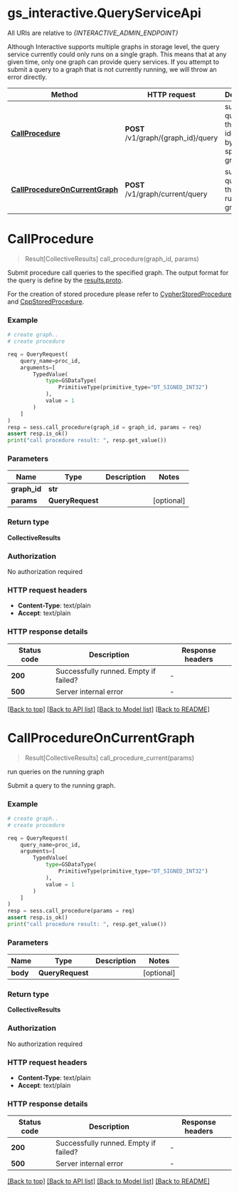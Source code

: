 # gs_interactive.QueryServiceApi

All URIs are relative to *{INTERACTIVE_ADMIN_ENDPOINT}*

Although Interactive supports multiple graphs in storage level, the query service currently could only runs on a single graph. 
This means that at any given time, only one graph can provide query services. 
If you attempt to submit a query to a graph that is not currently running, we will throw an error directly.

| Method | HTTP request | Description |
|------------- | ------------- | -------------|
| [**CallProcedure**](QueryServiceApi.md#CallProcedure) | **POST** /v1/graph/{graph_id}/query | submit query to the graph identified by the specified graph id |
| [**CallProcedureOnCurrentGraph**](QueryServiceApi.md#CallProcedureOnCurrentGraph) | **POST** /v1/graph/current/query | submit query to the current running graph |


# **CallProcedure**
> Result[CollectiveResults] call_procedure(graph_id, params)

Submit procedure call queries to the specified graph.
The output format for the query is define by the [results.proto](https://github.com/alibaba/GraphScope/blob/main/interactive_engine/executor/ir/proto/results.proto).

For the creation of stored procedure please refer to [CypherStoredProcedure](../cypher_procedure.md) and [CppStoredProcedure](../cpp_procedure.md).

### Example


```python
# create graph..
# create procedure

req = QueryRequest(
    query_name=proc_id,
    arguments=[
        TypedValue(
            type=GSDataType(
                PrimitiveType(primitive_type="DT_SIGNED_INT32")
            ),
            value = 1
        )
    ]
)
resp = sess.call_procedure(graph_id = graph_id, params = req)
assert resp.is_ok()
print("call procedure result: ", resp.get_value())
```



### Parameters


Name | Type | Description  | Notes
------------- | ------------- | ------------- | -------------
 **graph_id** | **str**|  | 
 **params** | **QueryRequest**|  | [optional] 

### Return type

**CollectiveResults**

### Authorization

No authorization required

### HTTP request headers

 - **Content-Type**: text/plain
 - **Accept**: text/plain

### HTTP response details

| Status code | Description | Response headers |
|-------------|-------------|------------------|
**200** | Successfully runned. Empty if failed? |  -  |
**500** | Server internal error |  -  |

[[Back to top]](#) [[Back to API list]](../README.md#documentation-for-api-endpoints) [[Back to Model list]](../README.md#documentation-for-models) [[Back to README]](../README.md)

# **CallProcedureOnCurrentGraph**
> Result[CollectiveResults] call_procedure_current(params)

run queries on the running graph

Submit a query to the running graph. 

### Example


```python
# create graph..
# create procedure

req = QueryRequest(
    query_name=proc_id,
    arguments=[
        TypedValue(
            type=GSDataType(
                PrimitiveType(primitive_type="DT_SIGNED_INT32")
            ),
            value = 1
        )
    ]
)
resp = sess.call_procedure(params = req)
assert resp.is_ok()
print("call procedure result: ", resp.get_value())
```



### Parameters


Name | Type | Description  | Notes
------------- | ------------- | ------------- | -------------
 **body** | **QueryRequest**|  | [optional] 

### Return type

**CollectiveResults**

### Authorization

No authorization required

### HTTP request headers

 - **Content-Type**: text/plain
 - **Accept**: text/plain

### HTTP response details

| Status code | Description | Response headers |
|-------------|-------------|------------------|
**200** | Successfully runned. Empty if failed? |  -  |
**500** | Server internal error |  -  |

[[Back to top]](#) [[Back to API list]](../README.md#documentation-for-api-endpoints) [[Back to Model list]](../README.md#documentation-for-models) [[Back to README]](../README.md)

